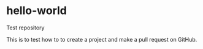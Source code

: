 # hello-world
Test repository 

This is to test how to to create a project and make a pull request on GitHub. 
